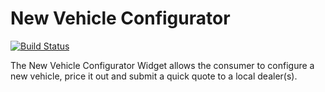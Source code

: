 # New Vehicle Configurator

[![Build Status](https://travis-ci.org/EdmundsWidgets/com.edmunds.widgets.nvc.png?branch=master)](https://travis-ci.org/EdmundsWidgets/com.edmunds.widgets.nvc)

The New Vehicle Configurator Widget allows the consumer to configure a new vehicle, price it out and submit a quick quote to a local dealer(s).
